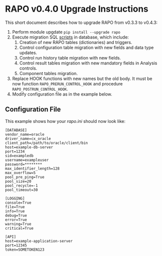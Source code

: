 # RAPO v0.4.0 Upgrade Instructions
This short document describes how to upgrade RAPO from v0.3.3 to v0.4.3:

1. Perform module upgdate `pip install --upgrade rapo`
1. Execute migration SQL [scripts](upgrade.sql) in database, which include:
    1. Creation of new RAPO tables (dictionaries) and triggers.
    1. Control configuration table migration with new fields and data type updates.
    1. Control run history table migration with new fields.
    1. Control result tables migration with new mandatory fields in Analysis controls.
    1. Component tables migration.
1. Replace HOOK functions with new names but the old body. It must be now function `RAPO_PRERUN_CONTROL_HOOK` and procedure `RAPO_POSTRUN_CONTROL_HOOK`.
1. Modify configuration file as in the example below.

## Configuration File
This example shows how your _rapo.ini_ should now look like:
```
[DATABASE]
vendor_name=oracle
driver_name=cx_oracle
client_path=/path/to/oracle/client/bin
host=example-db-server
port=1234
sid=exampledb
username=exampleuser
password=********
max_identifier_length=128
max_overflow=5
pool_pre_ping=True
pool_size=20
pool_recycle=-1
pool_timeout=30

[LOGGING]
console=True
file=True
info=True
debug=True
error=True
warning=True
critical=True

[API]
host=example-application-server
port=12345
token=SOMETOKEN123
```
